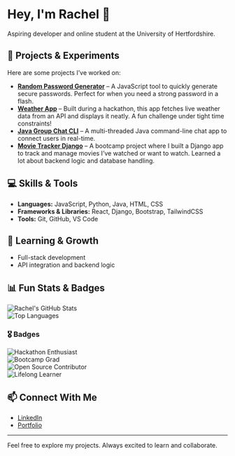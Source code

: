 # Hey, I'm Rachel 👋

Aspiring developer and online student at the University of Hertfordshire.

## 🔨 Projects & Experiments

Here are some projects I’ve worked on:

- **[Random Password Generator](https://github.com/rachel1davey/random-password-generator)** – A JavaScript tool to quickly generate secure passwords. Perfect for when you need a strong password in a flash.
- **[Weather App](https://github.com/PeterCones/Weather-App)** – Built during a hackathon, this app fetches live weather data from an API and displays it neatly. A fun challenge under tight time constraints!
- **[Java Group Chat CLI](https://github.com/rachel1davey/java-groupchat-cli)** – A multi-threaded Java command-line chat app to connect users in real-time.
- **[Movie Tracker Django](https://github.com/rachel1davey/movie_tracker_django)** – A bootcamp project where I built a Django app to track and manage movies I’ve watched or want to watch. Learned a lot about backend logic and database handling.

## 💻 Skills & Tools

- **Languages:** JavaScript, Python, Java, HTML, CSS  
- **Frameworks & Libraries:** React, Django, Bootstrap, TailwindCSS  
- **Tools:** Git, GitHub, VS Code  

## 🌱 Learning & Growth

- Full-stack development  
- API integration and backend logic  

## 📊 Fun Stats & Badges

![Rachel's GitHub Stats](https://github-readme-stats.vercel.app/api?username=rachel1davey&show_icons=true&hide_title=true&count_private=true&hide=prs)  
![Top Languages](https://github-readme-stats.vercel.app/api/top-langs/?username=rachel1davey&layout=compact&hide=html)

### 🎖️ Badges

![Hackathon Enthusiast](https://img.shields.io/badge/Hackathon-Enthusiast-blue)  
![Bootcamp Grad](https://img.shields.io/badge/Bootcamp-Graduate-green)  
![Open Source Contributor](https://img.shields.io/badge/Open%20Source-Contributor-orange)  
![Lifelong Learner](https://img.shields.io/badge/Lifelong-Learner-purple)  

## 📫 Connect With Me

- [LinkedIn](https://www.linkedin.com/in/rachel-davey-816693318)  
- [Portfolio](https://rachel1davey.github.io)  

---

Feel free to explore my projects. Always excited to learn and collaborate.
